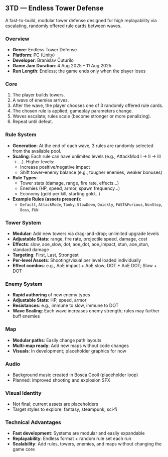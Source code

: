 ## 3TD — Endless Tower Defense

A fast-to-build, modular tower defense designed for high replayability via escalating, randomly offered rule cards between waves.

### Overview
- **Genre**: Endless Tower Defense
- **Platform**: PC (Unity)
- **Developer**: Branislav Čuturilo
- **Game Jam Duration**: 4 Aug 2025 – 11 Aug 2025
- **Run Length**: Endless; the game ends only when the player loses

### Core
1. The player builds towers.
2. A wave of enemies arrives.
3. After the wave, the player chooses one of 3 randomly offered rule cards.
4. The chosen rule is applied; gameplay parameters change.
5. Waves escalate; rules scale (become stronger or more penalizing).
6. Repeat until defeat.

### Rule System
- **Generation**: At the end of each wave, 3 rules are randomly selected from the available pool.
- **Scaling**: Each rule can have unlimited levels (e.g., AttackMod I → II → III → …). Higher levels:
  - Increase positive/negative impact
  - Shift tower–enemy balance (e.g., tougher enemies, weaker bonuses)
- **Rule Types**:
  - Tower stats (damage, range, fire rate, effects…)
  - Enemies (HP, speed, armor, spawn frequency…)
  - Economy (gold per kill, starting gold…)
- **Example Rules (assets present)**:
  - `Default`, `AttackMode`, `Tanky`, `SlowDown`, `Quickly`, `FAST&Furious`, `NonStop`, `Boss`, `FUN`

### Tower System
- **Modular**: Add new towers via drag-and-drop; unlimited upgrade levels
- **Adjustable Stats**: range, fire rate, projectile speed, damage, cost
- **Effects**: slow, aoe_slow, dot, aoe_dot, aoe_impact, stun, aoe_stun, standard damage
- **Targeting**: First, Last, Strongest
- **Per-level Assets**: Shooting/visual per level loaded individually
- **Effect combos**: e.g., AoE impact + AoE slow; DOT + AoE DOT; Slow + DOT

### Enemy System
- **Rapid authoring** of new enemy types
- **Adjustable Stats**: HP, speed, armor
- **Resistances**: e.g., immune to slow, immune to DOT
- **Wave Scaling**: Each wave increases enemy strength; rules may further buff enemies

### Map
- **Modular paths**: Easily change path layouts
- **Multi-map ready**: Add new maps without code changes
- **Visuals**: In development; placeholder graphics for now

### Audio
- Background music created in Bosca Ceoil (placeholder loop)
- Planned: improved shooting and explosion SFX

### Visual Identity
- Not final; current assets are placeholders
- Target styles to explore: fantasy, steampunk, sci‑fi

### Technical Advantages
- **Fast development**: Systems are modular and easily expandable
- **Replayability**: Endless format + random rule set each run
- **Scalability**: Add rules, towers, enemies, and maps without changing the game core
